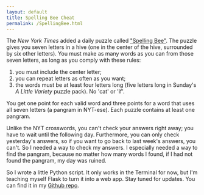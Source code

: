 ```yaml
---
layout: default
title: Spelling Bee Cheat
permalink: /SpellingBee.html
---
```


The _New York Times_ added a daily puzzle called ["Spelling Bee"](https://www.nytimes.com/puzzles/spelling-bee). The puzzle gives you seven letters in a hive (one in the center of the hive, surrounded by six other letters). You must make as many words as you can from those seven letters, as long as you comply with these rules:
 1. you must include the center letter;
 2. you can repeat letters as often as you want;
 3. the words must be at least four letters long (five letters long in Sunday's _A Little Variety_ puzzle pack). No 'cat' or 'if'.

You get one point for each valid word and three points for a word that uses all seven letters (a pangram in NYT-ese). Each puzzle contains at least one pangram.

Unlike the NYT crosswords, you can't check your answers right away; you have to wait until the following day. Furthermore, you can only check yesterday's answers, so if you want to go back to last week's answers, you can't. So I needed a way to check my answers. I especially needed a way to find the pangram, because no matter how many words I found, if I had not found the pangram, my day was ruined.

So I wrote a little Python script. It only works in the Terminal for now, but I'm teaching myself Flask to turn it into a web app. Stay tuned for updates. You can find it in my [Github repo](https://github.com/spswanz/NYT-Spelling-Bee-Cheat).   
